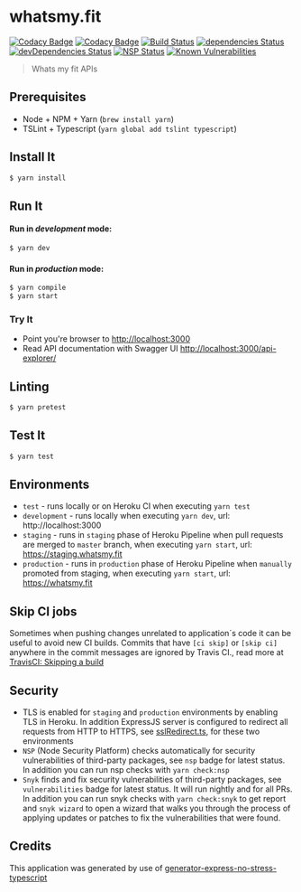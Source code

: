 # whatsmy.fit
[![Codacy Badge](https://api.codacy.com/project/badge/Grade/4a91e5037d9a4d9fb9300885665c3e57)](https://www.codacy.com/app/ismarslomic/whatsmyfit?utm_source=github.com&amp;utm_medium=referral&amp;utm_content=ismarslomic/whatsmyfit&amp;utm_campaign=Badge_Grade)
[![Codacy Badge](https://api.codacy.com/project/badge/Coverage/4a91e5037d9a4d9fb9300885665c3e57)](https://www.codacy.com/app/ismarslomic/whatsmyfit?utm_source=github.com&utm_medium=referral&utm_content=ismarslomic/whatsmyfit&utm_campaign=Badge_Coverage)
[![Build Status](https://travis-ci.org/ismarslomic/whatsmyfit.svg?branch=master)](https://travis-ci.org/ismarslomic/whatsmyfit)
[![dependencies Status](https://david-dm.org/ismarslomic/whatsmyfit/status.svg)](https://david-dm.org/ismarslomic/whatsmyfit)
[![devDependencies Status](https://david-dm.org/ismarslomic/whatsmyfit/dev-status.svg)](https://david-dm.org/ismarslomic/whatsmyfit?type=dev)
[![NSP Status](https://nodesecurity.io/orgs/ismarslomic/projects/d6c2cac7-23af-4da1-98d5-2b576d48fce1/badge)](https://nodesecurity.io/orgs/ismarslomic/projects/d6c2cac7-23af-4da1-98d5-2b576d48fce1)
[![Known Vulnerabilities](https://snyk.io/test/github/ismarslomic/whatsmyfit/badge.svg)](https://snyk.io/test/github/ismarslomic/whatsmyfit)

> Whats my fit APIs

## Prerequisites
- Node + NPM + Yarn (`brew install yarn`)
- TSLint + Typescript (`yarn global add tslint typescript`)

## Install It
```bash
$ yarn install
```

## Run It
#### Run in *development* mode:

```bash
$ yarn dev
```

#### Run in *production* mode:

```bash
$ yarn compile
$ yarn start
```

### Try It
* Point you're browser to [http://localhost:3000](http://localhost:3000)
* Read API documentation with Swagger UI [http://localhost:3000/api-explorer/](http://localhost:3000/api-explorer/)

## Linting
```bash
$ yarn pretest
```

## Test It

```bash
$ yarn test
```

## Environments
- `test` - runs locally or on Heroku CI when executing `yarn test`
- `development` - runs locally when executing `yarn dev`, url: http://localhost:3000
- `staging` - runs in `staging` phase of Heroku Pipeline when pull requests are merged to `master` branch, when executing `yarn start`, url: https://staging.whatsmy.fit
- `production` - runs in `production` phase of Heroku Pipeline when `manually` promoted from staging, when executing `yarn start`, url: https://whatsmy.fit

## Skip CI jobs
Sometimes when pushing changes unrelated to application´s code it can be useful to avoid new CI builds. 
Commits that have `[ci skip]` or `[skip ci]` anywhere in the commit messages are ignored by Travis CI., read more at [TravisCI: Skipping a build](https://docs.travis-ci.com/user/customizing-the-build/#Skipping-a-build)

## Security
- TLS is enabled for `staging` and `production` environments by enabling TLS in Heroku. In addition ExpressJS server 
is configured to redirect all requests from HTTP to HTTPS, see [sslRedirect.ts](server/common/sslRedirect.ts), for these two environments
- `NSP` (Node Security Platform) checks automatically for security vulnerabilities of third-party packages, see `nsp` badge for latest status. In addition you can run nsp checks with `yarn check:nsp`
- `Snyk` finds and fix security vulnerabilities of third-party packages, see `vulnerabilities` badge for latest status. It will run nightly and for all PRs. In addition you can run snyk checks with 
`yarn check:snyk` to get report and `snyk wizard` to open a wizard that walks you through the process of applying updates or patches to fix the vulnerabilities that were found.

## Credits
This application was generated by use of [generator-express-no-stress-typescript](https://www.npmjs.com/package/generator-express-no-stress-typescript)